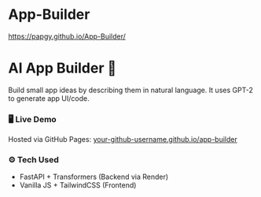 # App-Builder
https://papgy.github.io/App-Builder/

# AI App Builder 🌟

Build small app ideas by describing them in natural language. It uses GPT-2 to generate app UI/code.

### 🖥️ Live Demo
Hosted via GitHub Pages: [your-github-username.github.io/app-builder](https://your-github-username.github.io/app-builder)

### ⚙️ Tech Used
- FastAPI + Transformers (Backend via Render)
- Vanilla JS + TailwindCSS (Frontend)

